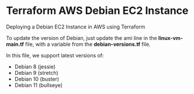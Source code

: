 # Terraform AWS Debian EC2 Instance

Deploying a Debian EC2 Instance in AWS using Terraform

To update the version of Debian, just update the ami line in the **linux-vm-main.tf** file, with a variable from the **debian-versions.tf** file.

In this file, we support latest versions of:

- Debian 8 (jessie)
- Debian 9 (stretch)
- Debian 10 (buster)
- Debian 11 (bullseye)
